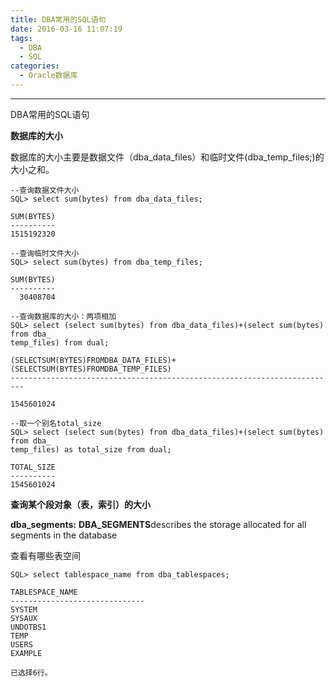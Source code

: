 ```yaml
---
title: DBA常用的SQL语句
date: 2016-03-16 11:07:19
tags:
  - DBA
  - SQL
categories:
  - Oracle数据库
---
```

----

DBA常用的SQL语句

**数据库的大小**

数据库的大小主要是数据文件（dba_data_files）和临时文件(dba_temp_files;)的大小之和。

```
--查询数据文件大小
SQL> select sum(bytes) from dba_data_files;

SUM(BYTES)
----------
1515192320

--查询临时文件大小
SQL> select sum(bytes) from dba_temp_files;

SUM(BYTES)
----------
  30408704

--查询数据库的大小：两项相加
SQL> select (select sum(bytes) from dba_data_files)+(select sum(bytes) from dba_
temp_files) from dual;

(SELECTSUM(BYTES)FROMDBA_DATA_FILES)+(SELECTSUM(BYTES)FROMDBA_TEMP_FILES)
-------------------------------------------------------------------------
                                                               1545601024

--取一个别名total_size
SQL> select (select sum(bytes) from dba_data_files)+(select sum(bytes) from dba_
temp_files) as total_size from dual;

TOTAL_SIZE
----------
1545601024
```



<!--more-->

**查询某个段对象（表，索引）的大小**

**dba_segments:**  **DBA_SEGMENTS**describes the storage allocated for all segments in the database





查看有哪些表空间

```
SQL> select tablespace_name from dba_tablespaces;

TABLESPACE_NAME
------------------------------
SYSTEM
SYSAUX
UNDOTBS1
TEMP
USERS
EXAMPLE

已选择6行。
```

